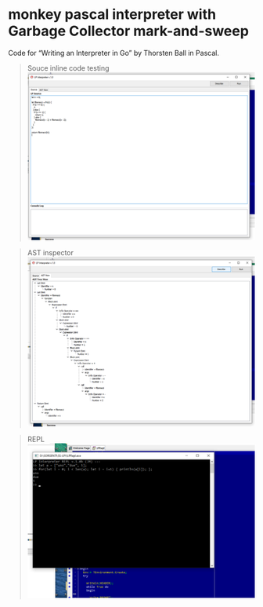 ﻿# monkey pascal interpreter with Garbage Collector mark-and-sweep
Code for “Writing an Interpreter in Go” by Thorsten Ball in Pascal.

> Souce inline code testing
![Alt text](resources/SRC.png)

> AST inspector
![Alt text](resources/AST.png)

> REPL 
![Alt text](resources/REPL.png)
